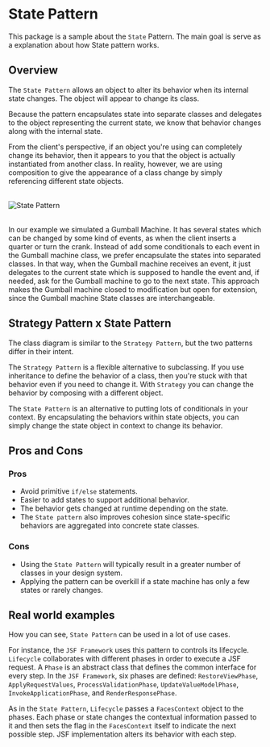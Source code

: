 State Pattern
======================

This package is a sample about the `State` Pattern. The main goal is serve as a explanation about how State pattern works.

## Overview

The `State Pattern` allows an object to alter its behavior when its internal state changes.
The object will appear to change its class.

Because the pattern encapsulates state into separate classes and delegates to the object representing
the current state, we know that behavior changes along with the internal state.

From the client's perspective, if an object you're using can completely change its behavior, then it appears
to you that the object is actually instantiated from another class. In reality, however, we are using
composition to give the appearance of a class change by simply referencing different state objects.

<br />![State Pattern ](https://sourcemaking.com/files/v2/content/patterns/State1-2x.png)<br /><br />

In our example we simulated a Gumball Machine. It has several states which can be changed by some kind of events, as
when the client inserts a quarter or turn the crank. Instead of add some conditionals to each event in the Gumball machine
class, we prefer encapsulate the states into separated classes. In that way, when the Gumball machine receives an event, 
it just delegates to the current state which is supposed to handle the event and, if needed, ask for the Gumball machine 
to go to the next state. This approach makes the Gumball machine closed to modification but open for extension, since the
Gumball machine State classes are interchangeable.


## Strategy Pattern x State Pattern

The class diagram is similar to the `Strategy Pattern`, but the two patterns differ in their intent.

The `Strategy Pattern` is a flexible alternative to subclassing. If you use inheritance to define the behavior of a class,
then you're stuck with that behavior even if you need to change it. With `Strategy` you can change the behavior by composing
with a different object.

The `State Pattern` is an alternative to putting lots of conditionals in your context. By encapsulating the behaviors within
state objects, you can simply change the state object in context to change its behavior. 

## Pros and Cons

### Pros

+ Avoid primitive `if/else` statements.
+ Easier to add states to support additional behavior.
+ The behavior gets changed at runtime depending on the state.
+ The `State pattern` also improves cohesion since state-specific behaviors are aggregated into concrete state classes.

### Cons

+ Using the `State Pattern` will typically result in a greater number of classes in your design system.
+ Applying the pattern can be overkill if a state machine has only a few states or rarely changes.

## Real world examples

How you can see, `State Pattern` can be used in a lot of use cases. 

For instance, the `JSF Framework` uses
this pattern to controls its lifecycle. `Lifecycle` collaborates with different phases in order to execute a JSF request.
A `Phase` is an abstract class that defines the common interface for every step. In the `JSF Framework`, six phases are defined:
`RestoreViewPhase`, `ApplyRequestValues`, `ProcessValidationPhase`, `UpdateValueModelPhase`, `InvokeApplicationPhase`, and
`RenderResponsePhase`.

As in the `State Pattern`, `Lifecycle` passes a `FacesContext` object to the phases. Each phase or state changes the contextual
information passed to it and then sets the flag in the `FacesContext` itself to indicate the next possible step.
JSF implementation alters its behavior with each step.


